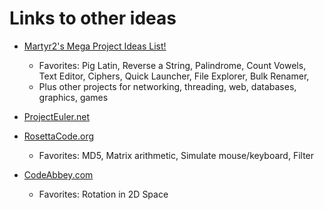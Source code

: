 # Links to other ideas

* [Martyr2's Mega Project Ideas List!](http://www.dreamincode.net/forums/topic/78802-martyr2s-mega-project-ideas-list/)
  * Favorites: Pig Latin, Reverse a String, Palindrome, Count Vowels, Text Editor, Ciphers, Quick Launcher, File Explorer, Bulk Renamer,
  * Plus other projects for networking, threading, web, databases, graphics, games
  
* [ProjectEuler.net](https://projecteuler.net/archives)

* [RosettaCode.org](http://rosettacode.org/wiki/Category:Programming_Tasks)
  * Favorites: MD5, Matrix arithmetic, Simulate mouse/keyboard, Filter
  
* [CodeAbbey.com](http://www.codeabbey.com/index/task_list)
  * Favorites: Rotation in 2D Space
